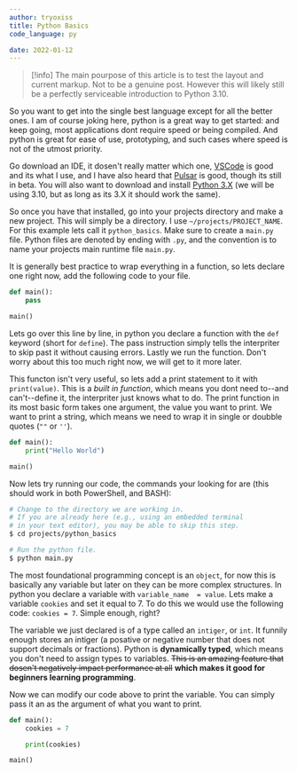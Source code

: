 ```yaml
--- 
author: tryoxiss
title: Python Basics
code_language: py

date: 2022-01-12
---
```


> [!info] 
> The main pourpose of this article is to test the layout and current markup. Not to be a genuine post. However this will likely still be a perfectly serviceable introduction to Python 3.10.

So you want to get into the single best language except for all the better ones. I am of course joking here, python is a great way to get started: and keep going, most applications dont require speed or being compiled. And python is great for ease of use, prototyping, and such cases where speed is not of the utmost priority. 

Go download an IDE, it dosen't really matter which one, [VSCode](https://code.visualstudio.com) is good and its what I use, and I have also heard that [Pulsar](https://pulsar-edit.dev/) is good, though its still in beta. You will also want to download and install [Python 3.X](https://www.python.org/downloads/) (we will be using 3.10, but as long as its 3.X it should work the same).

So once you have that installed, go into your projects directory and make a new project. This will simply be a directory. I use `~/projects/PROJECT_NAME`. For this example lets call it `python_basics`. Make sure to create a `main.py` file. Python files are denoted by ending with `.py`, and the convention is to name your projects main runtime file `main.py`. 

It is generally best practice to wrap everything in a function, so lets declare one right now, add the following code to your file. 

```py 
def main(): 
    pass

main()
```

Lets go over this line by line, in python you declare a function with the `def` keyword (short for `define`). The pass instruction simply tells the interpriter to skip past it without causing errors. Lastly we run the function. Don't worry about this too much right now, we will get to it more later.

This functon isn't very useful, so lets add a print statement to it with `print(value)`. This is a *built in function*, which means you dont need to--and can't--define it, the interpriter just knows what to do. The print function in its most basic form takes one argument, the value you want to print. We want to print a string, which means we need to wrap it in single or doubble quotes (`""` or `''`). 

```py 
def main(): 
    print("Hello World")

main()
```

Now lets try running our code, the commands your looking for are (this should work in both PowerShell, and BASH):

```sh
# Change to the directory we are working in. 
# If you are already here (e.g., using an embedded terminal 
# in your text editor), you may be able to skip this step.
$ cd projects/python_basics

# Run the python file. 
$ python main.py
```

The most foundational programming concept is an `object`, for now this is basically any variable but later on they can be more complex structures. In python you declare a variable with `variable_name  = value`. Lets make a variable `cookies` and set it equal to 7. To do this we would use the following code: `cookies = 7`. Simple enough, right? 

The variable we just declared is of a type called an `intiger`, or `int`. It funnily enough stores an intiger (a posative or negative number that does not support decimals or fractions). Python is **dynamically typed**, which means you don't need to assign types to variables. ~~This is an amazing feature that dosen't negatively impact performance at all~~ **which makes it good for beginners learning programming**.

Now we can modify our code above to print the variable. You can simply pass it an as the argument of what you want to print.

```py 
def main(): 
    cookies = 7

    print(cookies)

main()
```

